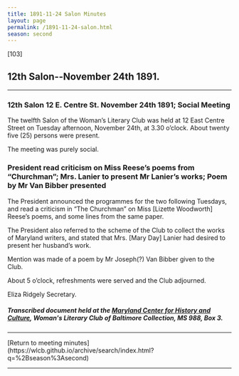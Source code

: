 ```yaml
---
title: 1891-11-24 Salon Minutes
layout: page
permalink: /1891-11-24-salon.html
season: second
---
```


<style>
    #maincontent{
        font-size:1.4em;
    }
</style>
[103] 

## 12th Salon--November 24th 1891.
<hr>

### 12th Salon 12 E. Centre St. November 24th 1891; Social Meeting

The twelfth Salon of the Woman’s Literary Club was held at 12 East Centre Street on Tuesday afternoon, November 24th, at 3.30 o’clock. About twenty five (25) persons were present.

The meeting was purely social.

### President read criticism on Miss Reese’s poems from “Churchman”; Mrs. Lanier to present Mr Lanier’s works; Poem by Mr Van Bibber presented

The President announced the programmes for the two following Tuesdays, and read a criticism in “The Churchman” on Miss [Lizette Woodworth] Reese’s poems, and some lines from the same paper.

The President also referred to the scheme of the Club to collect the works of Maryland writers, and stated that Mrs. [Mary Day] Lanier had desired to present her husband’s work.

Mention was made of a poem by Mr Joseph(?) Van Bibber given to the Club.

About 5 o’clock, refreshments were served and the Club adjourned.

Eliza Ridgely
Secretary.

##### Transcribed document held at the [Maryland Center for History and Culture](http://mdhs.org/), Woman's Literary Club of Baltimore Collection, MS 988, Box 3. 

<hr>
[Return to meeting minutes](https://wlcb.github.io/archive/search/index.html?q=%2Bseason%3Asecond)
<hr>
